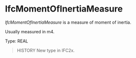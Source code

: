 # IfcMomentOfInertiaMeasure

_IfcMomentOfInertiaMeasure_ is a measure of moment of inertia.
<!-- end of short definition -->


Usually measured in m4.

Type: REAL

> HISTORY New type in IFC2x.
